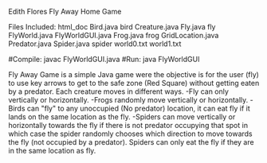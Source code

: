 Edith Flores
Fly Away Home Game

Files Included:
html_doc
Bird.java 
bird
Creature.java
Fly.java
fly
FlyWorld.java
FlyWorldGUI.java
Frog.java
frog
GridLocation.java
Predator.java
Spider.java
spider
world0.txt
world1.txt

#Compile: javac FlyWorldGUI.java
#Run: java FlyWorldGUI <Filename of the World you wanna play in>

Fly Away Game is a simple Java game were the objective is for the user (fly) to use key arrows to get to the safe zone
(Red Square) without getting eaten by a predator. Each creature moves in different ways. 
-Fly can only vertically or horizontally.
-Frogs randomly move vertically or horizontally.
-Birds can "fly" to any unoccupied (No predator) location, it can eat fly if it lands on the same location as the fly.
-Spiders can move vertically or horizontally towards the fly if there is not predator occupying that spot in which case 
the spider randomly chooses which direction to move towards the fly (not occupied by a predator).
Spiders can only eat the fly if they are in the same location as fly.
